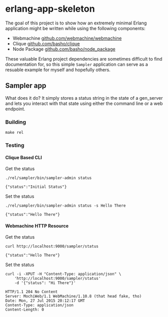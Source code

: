# erlang-app-skeleton

The goal of this project is to show how an extremely minimal Erlang application
might be written while using the following components:

* Webmachine [github.com/webmachine/webmachine](https://github.com/webmachine/webmachine)
* Clique [github.com/basho/clique](https://github.com/basho/clique)
* Node Package [github.com/basho/node_package](https://github.com/basho/node_package)

These valuable Erlang project dependencies are sometimes difficult to find
documentation for, so this simple `Sampler` application can serve as a resuable
example for myself and hopefully others.

## Sampler app

What does it do? It simply stores a status string in the state of a gen_server
and lets you interact with that state using either the command line or a web
endpoint.

### Building

```
make rel
```

### Testing

#### Clique Based CLI

Get the status

```
./rel/sampler/bin/sampler-admin status
```

```
{"status":"Initial Status"}
```

Set the status

```
./rel/sampler/bin/sampler-admin status -s Hello There
```

```
{"status":"Hello There"}
```

#### Webmachine HTTP Resource

Get the status

```
curl http://localhost:9000/sampler/status
```

```
{"status":"Hello There"}
```

Set the status

```
curl -i -XPUT -H "Content-Type: application/json" \
    'http://localhost:9000/sampler/status'
    -d '{"status": "Hi There"}'
```

```
HTTP/1.1 204 No Content
Server: MochiWeb/1.1 WebMachine/1.10.8 (that head fake, tho)
Date: Mon, 27 Jul 2015 20:12:17 GMT
Content-Type: application/json
Content-Length: 0
```
